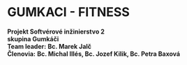 # GUMKACI - FITNESS
**Projekt Softvérové inžinierstvo 2**
<br>__skupina Gumkáči__
<br>**Team leader:** __Bc. Marek Jalč__
<br>**Členovia:** __Bc. Michal Illés, Bc. Jozef Kilik, Bc. Petra Baxová__
